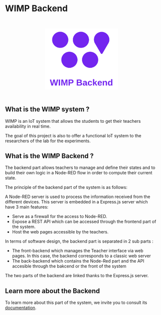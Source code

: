 # WIMP Backend

<p align="center" style="margin: 50px 0">
    <img src="./ExpressNodeRed/static/wimp-backend.png" alt="WIMP Backend Logo" style="height:200px; width:auto;"/>
<p>

## What is the WIMP system ?

WIMP is an IoT system that allows the students to get their teachers availability in real time.

The goal of this project is also to offer a functional IoT system to the researchers of the lab for the experiments.

## What is the WIMP Backend ?

The backend part allows teachers to manage and define their states and to build their own logic in a Node-RED flow in order to compute their current state.

The principle of the backend part of the system is as follows:

A Node-RED server is used to process the information received from the different devices. This server is embedded in a Express.js server which have 3 main features:

- Serve as a firewall for the access to Node-RED.
- Expose a REST API which can be accessed through the frontend part of the system.
- Host the web pages accessible by the teachers.

In terms of software design, the backend part is separated in 2 sub parts :

- The front-backend which manages the Teacher interface via web pages. In this case, the backend corresponds to a classic web server
- The back-backend which contains the Node-Red part and the API accesible through the bakcend or the front of the system

The two parts of the backend are linked thanks to the Express.js server.


## Learn more about the Backend

To learn more about this part of the system, we invite you to consult its [documentation](https://ptidejteam.github.io/wimp-wiki/docs/backend/intro).